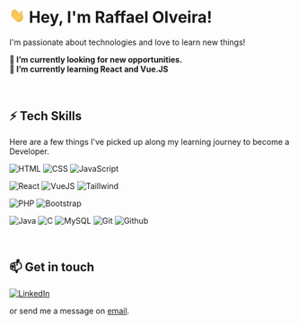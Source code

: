 <p>
  <h1> <img src="https://raw.githubusercontent.com/ABSphreak/ABSphreak/master/gifs/Hi.gif" width="28px"> Hey, I'm Raffael Olveira! </h1>   
  <p> I'm passionate about technologies and love to learn new things! 
  
  <b> 🔭 I’m currently looking for new opportunities. </b> <br>
  <b> 🌱 I’m currently learning React and Vue.JS </b>
</p>

<br>

<p>
  <h2> ⚡ Tech Skills </h2>
  <p> Here are a few things I've picked up along my learning journey to become a Developer. </p>

  ![HTML](https://img.shields.io/badge/HTML5-E34F26?style=for-the-badge&logo=html5&logoColor=white) 
  ![CSS](https://img.shields.io/badge/CSS-239120?&style=for-the-badge&logo=css3&logoColor=white) 
  ![JavaScript](https://img.shields.io/badge/JavaScript-F7DF1E?style=for-the-badge&logo=javascript&logoColor=black)
  
  ![React](https://img.shields.io/badge/React-20232A?style=for-the-badge&logo=react&logoColor=61DAFB)
  ![VueJS](https://img.shields.io/badge/Vue.js-35495E?style=for-the-badge&logo=vue.js&logoColor=4FC08D)
  ![Taillwind](https://img.shields.io/badge/Tailwind_CSS-38B2AC?style=for-the-badge&logo=tailwind-css&logoColor=white)
  
  ![PHP](https://img.shields.io/badge/php-7454c4?&style=for-the-badge&logo=php&logoColor=white) 
  ![Bootstrap](https://img.shields.io/badge/bootstrap-purple?style=for-the-badge&logo=bootstrap&logoColor=white) 
  
  ![Java](https://img.shields.io/badge/Java-ED8B00?style=for-the-badge&logo=java&logoColor=white) 
  ![C](https://img.shields.io/badge/C_Sharp-ad2cc7?style=for-the-badge&logo=c&logoColor=white)
  ![MySQL](https://img.shields.io/badge/MySQL-blue?style=for-the-badge&logo=mysql&logoColor=white) 
  ![Git](https://img.shields.io/badge/git%20-%23F05033.svg?&style=for-the-badge&logo=git&logoColor=white) 
  ![Github](https://img.shields.io/badge/github%20-%23121011.svg?&style=for-the-badge&logo=github&logoColor=white) 
  
</p>
<br>
<p>
  <h2> 📫 Get in touch </h2>

  [![LinkedIn](https://img.shields.io/badge/LinkedIn-0077B5?style=for-the-badge&logo=linkedin&logoColor=white)](https://www.linkedin.com/in/raffaeloliveira-/) 
  
  or send me a message on [email](mailto:raffaeloliveirap@gmail.com). 
</p>


